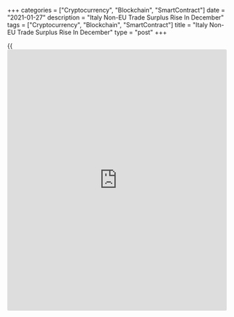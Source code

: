 +++
categories = ["Cryptocurrency", "Blockchain", "SmartContract"]
date = "2021-01-27"
description = "Italy Non-EU Trade Surplus Rise In December"
tags = ["Cryptocurrency", "Blockchain", "SmartContract"]
title = "Italy Non-EU Trade Surplus Rise In December"
type = "post"
+++

{{<iframe id="large-banner" src="https://www.bounty.group/#slide=5.0" width="100%" height="600" scrolling="no" style="border: 0px solid rgb(216, 221, 230); border-radius: 3px;">}}

Italy's surplus in the merchandise trade with countries outside the
European Union increased in December, preliminary data from ISTAT showed
on Wednesday.

The non-EU foreign trade surplus rose to EUR 7.907 billion in December
from EUR 6.801 billion in the same month last year. In November, the
trade surplus was EUR 6.679 billion.

Exports increased 3.1 percent year-on-year in December, following a 2.0
percent rise in November. Imports declined 3.7 percent following a 5.9
percent fall in the previous month.

Compared to the previous month, exports declined a seasonally adjusted
4.6 percent and imports fell 1.3 percent in December.

In 2020, trade surplus rose to EUR 57.036 billion from EUR 52.339
billion in 2019. Exports and imports declined by 9.9 percent and 15.3
percent, respectively.

For comments and feedback [contact](https://www.playgroundfx.com/contact/): editorial@rtt[news](https://www.letsplayfx.com/blog/forex-news-website/).com

[Economic News][1]

 **What parts of the world are seeing the best (and worst) economic
performances lately? Click[here][2] to check out our [Econ Scorecard][2]
and find out! See up-to-the-moment [ranking](https://www.playgroundfx.com/blog/crypto-exchange-ranking/)s for the best and worst
performers in [GDP][2], [unemployment rate][3], [inflation][4] and much
more.**

   1. www.rtt[news](https://www.letsplayfx.com/blog/forex-news-website/).com/Content/EconomicNews.aspx
   2. www.rtt[news](https://www.letsplayfx.com/blog/forex-news-website/).com/economic-scorecard/world-rank/GDP/highest-performance.aspx
   3. www.rtt[news](https://www.letsplayfx.com/blog/forex-news-website/).com/economic-scorecard/world-rank/unemployment-rate/lowest-performance.aspx
   4. www.rtt[news](https://www.letsplayfx.com/blog/forex-news-website/).com/economic-scorecard/world-rank/CPI/highest-performance.aspx